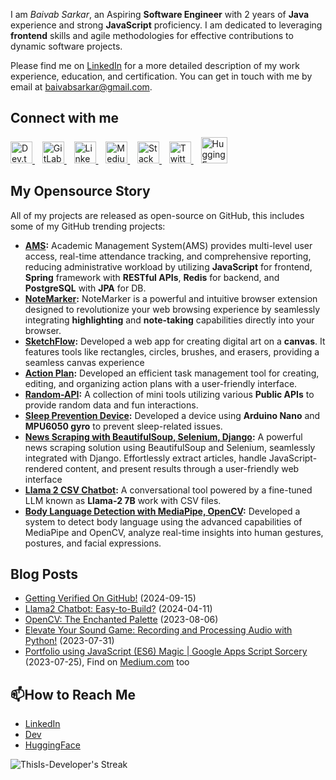 I am _Baivab Sarkar_, an Aspiring **Software Engineer** with 2 years of **Java** experience and strong **JavaScript** proficiency. I am dedicated to leveraging **frontend** skills and agile methodologies for effective contributions to dynamic software projects.

Please find me on [LinkedIn](https://www.linkedin.com/in/baivabsarkar/) for a more detailed description of my work experience, education, and certification. You can get in touch with me by email at baivabsarkar@gmail.com.

## Connect with me
<a href="https://dev.to/thisisdeveloper">
  <img src="https://github.com/user-attachments/assets/626e3d1a-1695-4436-8de1-31b2484eae21" alt="Dev.to" height="35"/>
</a>&nbsp;&nbsp;
<a href="https://gitlab.com/ThisIs-Developer">
  <img src="https://github.com/user-attachments/assets/f3f0ee7a-d80d-4508-9692-3ec78f75193e" alt="GitLab" height="35"/>
</a>&nbsp;&nbsp;
<a href="https://www.linkedin.com/in/baivabsarkar/">
  <img src="https://github.com/user-attachments/assets/f0b8f37c-b26d-4f99-9546-38e81d3cbb25" alt="LinkedIn" height="35"/>
</a>&nbsp;&nbsp;
<a href="https://medium.com/@baivabsarkar">
  <img src="https://github.com/user-attachments/assets/10cb0656-8833-45bb-8383-b0f3bd4a6bc4" alt="Medium" height="35"/>
</a>&nbsp;&nbsp;
<a href="https://stackoverflow.com/users/1234567/thisis-developer">
  <img src="https://github.com/user-attachments/assets/e47aac5f-405c-4514-bbf8-9194b970d0c9" alt="Stack Overflow" height="35"/>
</a>&nbsp;&nbsp;
<a href="https://twitter.com/thisisdeveloper">
  <img src="https://github.com/user-attachments/assets/71d2959d-3ff9-4eac-ae97-95d8adcd0128" alt="Twitter" height="35"/>
</a>&nbsp;&nbsp;
<a href="https://huggingface.co/ThisIs-Developer">
  <img src="https://github.com/user-attachments/assets/6d6d4fb6-ab63-4dd8-8916-81d98265fdfd" alt="Hugging Face" height="42"/>
</a>

## My Opensource Story
All of my projects are released as open-source on GitHub, this includes some of my GitHub trending projects:

- **[AMS](https://github.com/ThisIs-Developer/AMS):** Academic Management System(AMS) provides multi-level user access, real-time attendance tracking, and comprehensive reporting, reducing administrative workload by utilizing **JavaScript** for frontend, **Spring** framework with **RESTful APIs**, **Redis** for backend, and **PostgreSQL** with **JPA** for DB.
- **[NoteMarker](https://github.com/ThisIs-Developer/NoteMarker-Extension):** NoteMarker is a powerful and intuitive browser extension designed to revolutionize your web browsing experience by seamlessly integrating **highlighting** and **note-taking** capabilities directly into your browser.
- **[SketchFlow](https://github.com/ThisIs-Developer/SketchFlow):** Developed a web app for creating digital art on a **canvas**. It features tools like rectangles, circles, brushes, and erasers, providing a seamless canvas experience
- **[Action Plan](https://github.com/ThisIs-Developer/Action-Plan):** Developed an efficient task management tool for creating, editing, and organizing action plans with a user-friendly interface.
- **[Random-API](https://github.com/ThisIs-Developer/Random-API):** A collection of mini tools utilizing various **Public APIs** to provide random data and fun interactions.
- **[Sleep Prevention Device](https://github.com/ThisIs-Developer/Sleep-Prevention-Device):** Developed a device using **Arduino Nano** and **MPU6050 gyro** to prevent sleep-related issues.
- **[News Scraping with BeautifulSoup, Selenium, Django](https://github.com/ThisIs-Developer/News-Scraping-using-BeautyfulSoup-Selenium-with-Django):** A powerful news scraping solution using BeautifulSoup and Selenium, seamlessly integrated with Django. Effortlessly extract articles, handle JavaScript-rendered content, and present results through a user-friendly web interface
- **[Llama 2 CSV Chatbot](https://github.com/ThisIs-Developer/Llama-2-CSV-Chatbot):** A conversational tool powered by a fine-tuned LLM known as **Llama-2 7B** work with CSV files.
- **[Body Language Detection with MediaPipe, OpenCV](https://github.com/ThisIs-Developer/Body-Language-Detection-with-MediaPipe-and-OpenCV):** Developed a system to detect body language using the advanced capabilities of MediaPipe and OpenCV, analyze real-time insights into human gestures, postures, and facial expressions.
 
## Blog Posts
- [Getting Verified On GitHub!](https://dev.to/thisisdeveloper/secure-your-github-commits-with-verification-3hja) (2024-09-15)
- [Llama2 Chatbot: Easy-to-Build?](https://dev.to/thisisdeveloper/llama-2-ggml-medical-chatbot-5043) (2024-04-11)
- [OpenCV: The Enchanted Palette](https://dev.to/thisisdeveloper/opencvthe-enchanted-palette-part-2-424k) (2023-08-06)
- [Elevate Your Sound Game: Recording and Processing Audio with Python!](https://dev.to/thisisdeveloper/record-and-process-audio-with-python-2a3b) (2023-07-31)
- [Portfolio using JavaScript (ES6) Magic | Google Apps Script Sorcery](https://dev.to/thisisdeveloper/portfolio-thisis-developer-56bf) (2023-07-25), Find on [Medium.com](https://medium.com/@baivabsarkar/portfolio-using-javascript-es6-magic-google-apps-script-sorcery-85088b926527) too


## 📫How to Reach Me
- [LinkedIn](https://www.linkedin.com/in/baivabsarkar/)
- [Dev](https://dev.to/thisisdeveloper)
- [HuggingFace](https://huggingface.co/ThisIs-Developer)

![ThisIs-Developer's Streak](https://github-readme-streak-stats.herokuapp.com/?user=ThisIs-Developer&theme=default&hide_border=true)
